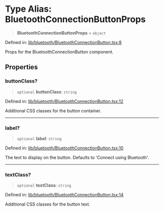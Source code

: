 # Type Alias: BluetoothConnectionButtonProps

> **BluetoothConnectionButtonProps** = `object`

Defined in: [lib/bluetooth/BluetoothConnectionButton.tsx:8](https://github.com/aldesgroup/goaldn/blob/850e22fffd19501920628173674ada43cba9a29a/lib/bluetooth/BluetoothConnectionButton.tsx#L8)

Props for the BluetoothConnectionButton component.

## Properties

### buttonClass?

> `optional` **buttonClass**: `string`

Defined in: [lib/bluetooth/BluetoothConnectionButton.tsx:12](https://github.com/aldesgroup/goaldn/blob/850e22fffd19501920628173674ada43cba9a29a/lib/bluetooth/BluetoothConnectionButton.tsx#L12)

Additional CSS classes for the button container.

***

### label?

> `optional` **label**: `string`

Defined in: [lib/bluetooth/BluetoothConnectionButton.tsx:10](https://github.com/aldesgroup/goaldn/blob/850e22fffd19501920628173674ada43cba9a29a/lib/bluetooth/BluetoothConnectionButton.tsx#L10)

The text to display on the button. Defaults to 'Connect using Bluetooth'.

***

### textClass?

> `optional` **textClass**: `string`

Defined in: [lib/bluetooth/BluetoothConnectionButton.tsx:14](https://github.com/aldesgroup/goaldn/blob/850e22fffd19501920628173674ada43cba9a29a/lib/bluetooth/BluetoothConnectionButton.tsx#L14)

Additional CSS classes for the button text.
